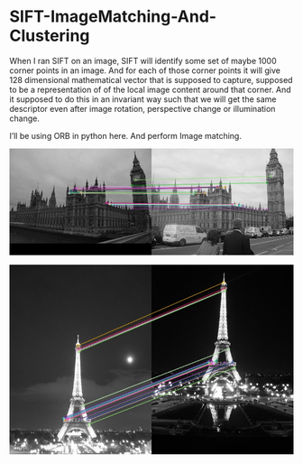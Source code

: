 # SIFT-ImageMatching-And-Clustering

When I ran SIFT on an image, SIFT will identify some set of maybe 1000 corner points in an image. And for each of those corner points it will give 128 dimensional mathematical vector that is supposed to capture, supposed to be a representation of of the local image content around that corner. And it supposed to do this in an invariant way such that we will get the same descriptor even after image rotation, perspective change or illumination change.

I’ll be using ORB in python here. And perform Image matching.


![Alt Text](BigBen.jpeg)

![Alt Text](EiffelTower.jpeg)

